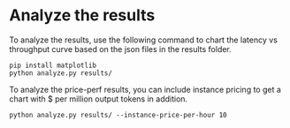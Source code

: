 # Analyze the results

To analyze the results, use the following command to chart the latency vs throughput curve based on the json files in the results folder.

```
pip install matplotlib
python analyze.py results/
```

To analyze the price-perf results, you can include instance pricing to get a chart with $ per million output tokens in addition.

```
python analyze.py results/ --instance-price-per-hour 10
```